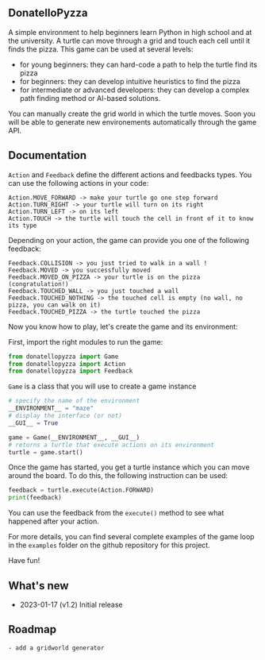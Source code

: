 ## DonatelloPyzza

A simple environment to help beginners learn Python in high school and at the university.
A turtle can move through a grid and touch each cell until it finds the pizza.
This game can be used at several levels:
- for young beginners: they can hard-code a path to help the turtle find its pizza
- for beginners: they can develop intuitive heuristics to find the pizza
- for intermediate or advanced developers: they can develop a complex path finding method or AI-based solutions.

You can manually create the grid world in which the turtle moves. Soon you will be able to generate new environements automatically through the game API.

## Documentation

`Action` and `Feedback` define the different actions and feedbacks types. You can use the following actions in your code:

    Action.MOVE_FORWARD -> make your turtle go one step forward
    Action.TURN_RIGHT -> your turtle will turn on its right
    Action.TURN_LEFT -> on its left
    Action.TOUCH -> the turtle will touch the cell in front of it to know its type


Depending on your action, the game can provide you one of the following feedback:

    Feedback.COLLISION -> you just tried to walk in a wall !
    Feedback.MOVED -> you successfully moved
    Feedback.MOVED_ON_PIZZA -> your turtle is on the pizza (congratulation!)
    Feedback.TOUCHED_WALL -> you just touched a wall
    Feedback.TOUCHED_NOTHING -> the touched cell is empty (no wall, no pizza, you can walk on it)
    Feedback.TOUCHED_PIZZA -> the turtle touched the pizza


Now you know how to play, let's create the game and its environment:

First, import the right modules to run the game:

```python
from donatellopyzza import Game
from donatellopyzza import Action
from donatellopyzza import Feedback
```

`Game` is a class that you will use to create a game instance

```python
# specify the name of the environment
__ENVIRONMENT__ = "maze"
# display the interface (or not)
__GUI__ = True

game = Game(__ENVIRONMENT__, __GUI__)
# returns a turtle that execute actions on its environment
turtle = game.start()
```

Once the game has started, you get a turtle instance which you can move around the board.
To do this, the following instruction can be used:

```python
feedback = turtle.execute(Action.FORWARD)
print(feedback)
```

You can use the feedback from the `execute()` method to see what happened after your action.

For more details, you can find several complete examples of the game loop in the `examples` folder on the github repository for this project.

Have fun!


## What's new

- 2023-01-17 (v1.2)
    Initial release


## Roadmap

    - add a gridworld generator
